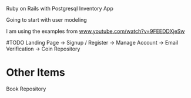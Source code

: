 Ruby on Rails with Postgresql Inventory App

Going to start with user modeling 

I am using the examples from www.youtube.com/watch?v=9FEEDDXjeSw 


#TODO
Landing Page -> Signup / Register -> Manage Account -> Email Verification
-> Coin Repository

# Other Items
Book Repository






